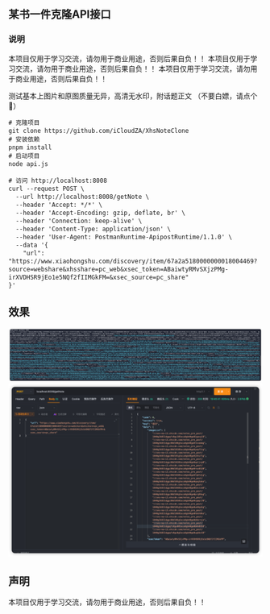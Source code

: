 ## 某书一件克隆API接口

### 说明
本项目仅用于学习交流，请勿用于商业用途，否则后果自负！！
本项目仅用于学习交流，请勿用于商业用途，否则后果自负！！
本项目仅用于学习交流，请勿用于商业用途，否则后果自负！！

测试基本上图片和原图质量无异，高清无水印，附话题正文
（不要白嫖，请点个🌟）

```shell
# 克隆项目
git clone https://github.com/iCloudZA/XhsNoteClone
# 安装依赖
pnpm install
# 启动项目
node api.js

# 访问 http://localhost:8008
curl --request POST \
  --url http://localhost:8008/getNote \
  --header 'Accept: */*' \
  --header 'Accept-Encoding: gzip, deflate, br' \
  --header 'Connection: keep-alive' \
  --header 'Content-Type: application/json' \
  --header 'User-Agent: PostmanRuntime-ApipostRuntime/1.1.0' \
  --data '{
    "url": "https://www.xiaohongshu.com/discovery/item/67a2a5180000000018004469?source=webshare&xhsshare=pc_web&xsec_token=ABaiwtyRMvSXjzPMg-irXVDHSR9jEo1e5NQf2fIIMGkFM=&xsec_source=pc_share"
}'
```

## 效果
![img_1.png](image/img_1.png)
![img.png](image/img.png)

## 声明
本项目仅用于学习交流，请勿用于商业用途，否则后果自负！！